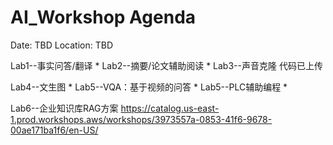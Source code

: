 # AI_Workshop Agenda

Date: TBD
Location: TBD

Lab1--事实问答/翻译
*
Lab2--摘要/论文辅助阅读
*
Lab3--声音克隆
代码已上传

Lab4--文生图
*
Lab5--VQA：基于视频的问答
*
Lab5--PLC辅助编程
*

Lab6--企业知识库RAG方案
https://catalog.us-east-1.prod.workshops.aws/workshops/3973557a-0853-41f6-9678-00ae171ba1f6/en-US/